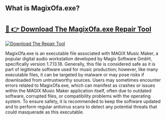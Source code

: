 ## What is MagixOfa.exe? 

# <h2><a href="https://exedetect.com/download.php?MagixOfa.exe">🔗 👉 Download The MagixOfa.exe Repair Tool</a></h2>

[![Download The Repair Tool](https://exedetect.com/download-button.jpg)](https://exedetect.com/download.php?MagixOfa.exe)

MagixOfa.exe is an executable file associated with MAGIX Music Maker, a popular digital audio workstation developed by Magix Software GmbH, specifically version 1.7.13.18. Generally, this file is considered safe as it is part of legitimate software used for music production; however, like many executable files, it can be targeted by malware or may pose risks if downloaded from untrustworthy sources. Users may sometimes encounter errors related to MagixOfa.exe, which can manifest as crashes or issues within the MAGIX Music Maker application itself, often due to outdated software, corrupted files, or compatibility problems with the operating system. To ensure safety, it is recommended to keep the software updated and to perform regular antivirus scans to detect any potential threats that could masquerade as this executable.